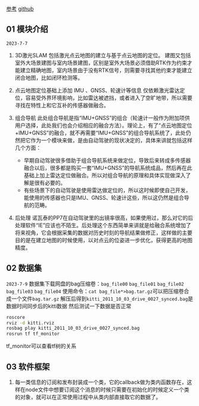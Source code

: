 [参考](https://zhuanlan.zhihu.com/p/104791974)
[github](https://github.com/Little-Potato-1990/localization_in_auto_driving)

## 01 模块介绍
`2023-7-7`
1. 3D激光SLAM
包括激光点云地图的建立与基于点云地图的定位。
建图又包括室外大场景建图与室内场景建图，区别是室外大场景必须借助RTK作为约束才能建立精确地图，室内场景由于没有RTK信号，则需要寻找其他约束才能建立闭合地图，比如闭环检测等。

2. 点云地图定位基础上添加 IMU 、GNSS、轮速计等信息
仅依赖激光雷达定位，容易受外界环境影响，比如雷达被遮挡，或者进入了空旷地带，所以需要寻找在特性上和它互补的传感器做融合。

3. 组合导航
此处组合导航是指“IMU+GNSS”的组合（轮速计一般作为附加项供用户选择，此处我们也会介绍相应的融合方法）。理论上，有了“点云地图定位+IMU+GNSS”的融合，就不再需要“IMU+GNSS”的组合导航系统了，此处仍然把它作为一个模块来做，是由自动驾驶的现状决定的，具体来讲就包括这样几个方面：
    - 早期自动驾驶很多借助于组合导航系统来做定位，导致后来转成多传感器融合以后，很多都是购买一套“IMU+GNSS”的导航系统成品，然后再在此基础上加上雷达定位做融合。所以对组合导航的原理和具体实现做深入了解是很有必要的。
    - 有些场景下的自动驾驶是使用雷达做定位的，所以这时候即使自己开发，能使用的传感器也只是IMU、GNSS、轮速计这些，所以这仍然是组合导航的范畴。

4. 后处理
诺瓦泰的PP7在自动驾驶里的出镜率很高，如果使用过，那么对它的后处理软件“IE”应该也不陌生。后处理这个东西简单来讲就是给融合系统增加了将来视角，它会根据采集的数据对历史时刻的导航结果做修正，这样做的主要目的是在建立地图的时候使用，以对点云的位姿进一步优化，获得更高的地图精度。


## 02 数据集
`2023-7-9`
数据集下载网盘的bag压缩卷：`bag_file00` `bag_file01` `bag_file02` `bag_file03` `bag_file04`
使用命令：`cat bag_file*>bag.tar.gz`可以把压缩卷合成一个文件`bag.tar.gz`
解压后得到`kitti_2011_10_03_drive_0027_synced.bag`是数据时间同步后的kitti数据
然后测试一下数据是否正常
```bash
roscore
rviz -d kitti.rviz
rosbag play kitti_2011_10_03_drive_0027_synced.bag
rosrun tf tf_monitor
```
tf_monitor可以查看tf树的关系
## 03 软件框架
1. 每一类信息的订阅和发布封装成一个类，它的callback做为类内函数存在，这样在node文件中想要订阅这个消息的时候只需要在初始化的时候定义一个类的对象，就可以在正常使用过程中从类内部直接取它的数据了。

